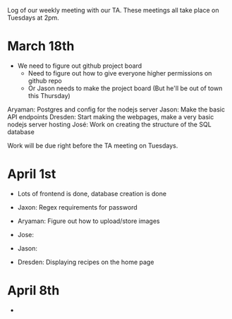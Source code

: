 
Log of our weekly meeting with our TA. These meetings all take place on Tuesdays at 2pm.

# March 18th

- We need to figure out github project board
	- Need to figure out how to give everyone higher permissions on github repo
	- Or Jason needs to make the project board (But he'll be out of town this Thursday)


Aryaman: Postgres and config for the nodejs server
Jason: Make the basic API endpoints
Dresden: Start making the webpages, make a very basic nodejs server hosting
José: Work on creating the structure of the SQL database


Work will be due right before the TA meeting on Tuesdays. 

# April 1st

- Lots of frontend is done, database creation is done

- Jaxon: Regex requirements for password
- Aryaman: Figure out how to upload/store images 
- Jose: 
- Jason: 
- Dresden: Displaying recipes on the home page




# April 8th

- 





